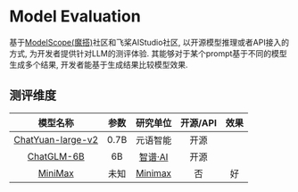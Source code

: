# Model Evaluation

基于[ModelScope(魔搭)](https://modelscope.cn/studios/AI-ModelScope/Evaluation-Model/summary)社区和飞桨AIStudio社区, 以开源模型推理或者API接入的方式, 为开发者提供针对LLM的测评体验. 其能够对于某个prompt基于不同的模型生成多个结果, 开发者能基于生成结果比较模型效果.

## 测评维度

| 模型名称 | 参数 | 研究单位 | 开源/API | 效果 |
|:----:| :----: | :----: | :----: | :----: |
| [ChatYuan-large-v2](https://github.com/clue-ai/ChatYuan) | 0.7B | 元语智能 | 开源 |  |
| [ChatGLM-6B](https://github.com/THUDM/ChatGLM-6B) | 6B | [智谱·AI](https://maas.aminer.cn/) | 开源 |  |
| [MiniMax](https://api.minimax.chat/) | 未知 | [Minimax](https://api.minimax.chat/) | 否 | 好 |
